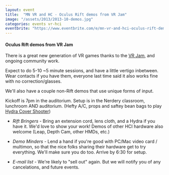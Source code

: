 ```yaml
---
layout: event
title:  "MN VR and HC - Oculus Rift demos from VR Jam"
image: "/assets/2013/2013-10-demos.jpg"
categories: events vr-hci
eventbrite: "https://www.eventbrite.com/e/mn-vr-and-hci-oculus-rift-demos-from-vr-jam-tickets-8837143133#"
---
```


#### Oculus Rift demos from VR Jam

There is a great new generation of VR games thanks to the [VR Jam](http://www.oculusvr.com/vrjam/), and ongoing community work.

Expect to do 5-10 ~5 minute sessions, and have a little vertigo inbetween. Wear contacts if you have them, everyone last time said it also works fine with no correction/glasses.

We'll also have a couple non-Rift demos that use unique forms of input.


Kickoff is 7pm in the auditorium.  Setup is in the Nerdery classroom, lunchroom AND auditorium. (Hefty A/C, props and saftey bean bags to play [Hydra Cover Shooter](https://developer.oculusvr.com/forums/viewtopic.php?f=42&t=2915))


* *Rift Bringers* - Bring an extension cord, lens cloth, and a Hydra if you have it.  We'd love to show your work!  Demos of other HCI hardware also welcome (Leap, Depth Cam, other HMDs, etc.)

* *Demo Minders* - Lend a hand if you're good with PC/Mac video card / multimon, so that the nice folks sharing their hardware get to try everything.  We'll make sure you do too.  Arrive by 6:30 for setup.

* *E-mail list* - We're likely to "sell out" again.  But we will notify you of any cancelations, and future events.


